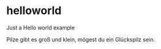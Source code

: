 # helloworld
Just a Hello world example


Pilze gibt es groß und klein,
mögest du ein Glückspilz sein.
